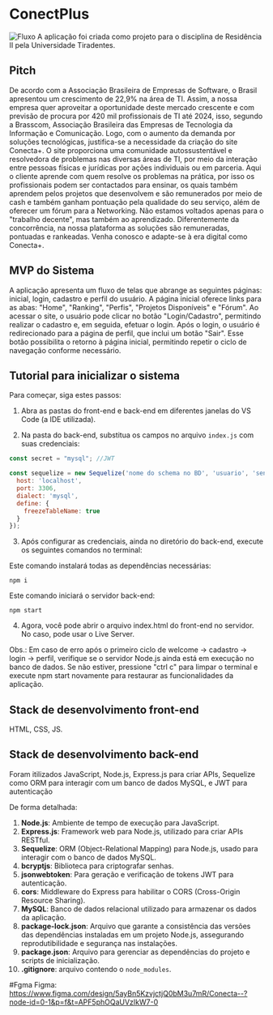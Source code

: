 # ConectPlus
![Fluxo](GrowUp.png)
A aplicação foi criada como projeto para o disciplina de Residência II pela Universidade Tiradentes.

## Pitch

De acordo com a Associação Brasileira de Empresas de Software, o Brasil apresentou um crescimento de 22,9% na área de TI. Assim, a nossa empresa quer aproveitar a oportunidade deste mercado crescente e com previsão de procura por 420 mil profissionais de TI até 2024, isso, segundo a Brasscom, Associação Brasileira das Empresas de Tecnologia da Informação e Comunicação. Logo, com o aumento da demanda por soluções tecnológicas, justifica-se a necessidade da criação do site Conecta+. O site proporciona uma comunidade autossustentável e resolvedora de problemas nas diversas áreas de TI, por meio da interação entre pessoas físicas e jurídicas por ações individuais ou em parceria. Aqui o cliente aprende com quem resolve os problemas na prática, por isso os profissionais podem ser contactados para ensinar, os quais também aprendem pelos projetos que desenvolvem e são remunerados por meio de cash e também ganham pontuação pela qualidade do seu serviço, além de oferecer um fórum para a Networking. Não estamos voltados apenas para o "trabalho decente", mas também ao aprendizado. Diferentemente da concorrência, na nossa plataforma as soluções são remuneradas, pontuadas e rankeadas. Venha conosco e adapte-se à era digital como Conecta+.

## MVP do Sistema

A aplicação apresenta um fluxo de telas que abrange as seguintes páginas: inicial, login, cadastro e perfil do usuário. A página inicial oferece links para as abas: "Home", "Ranking", "Perfis", "Projetos Disponíveis" e "Fórum". Ao acessar o site, o usuário pode clicar no botão "Login/Cadastro", permitindo realizar o cadastro e, em seguida, efetuar o login. Após o login, o usuário é redirecionado para a página de perfil, que inclui um botão "Sair". Esse botão possibilita o retorno à página inicial, permitindo repetir o ciclo de navegação conforme necessário.

## Tutorial para inicializar o sistema

Para começar, siga estes passos:

1. Abra as pastas do front-end e back-end em diferentes janelas do VS Code (a IDE utilizada).

2. Na pasta do back-end, substitua os campos no arquivo `index.js` com suas credenciais:

```javascript
const secret = "mysql"; //JWT

const sequelize = new Sequelize('nome do schema no BD', 'usuario', 'senha do BD', {
  host: 'localhost',
  port: 3306,
  dialect: 'mysql',
  define: {
    freezeTableName: true
  }
});
```
3. Após configurar as credenciais, ainda no diretório do back-end, execute os seguintes comandos no terminal:

Este comando instalará todas as dependências necessárias: 
```
npm i
```

Este comando iniciará o servidor back-end:
```
npm start
```

4. Agora, você pode abrir o arquivo index.html do front-end no servidor. No caso, pode usar o Live Server.

Obs.: Em caso de erro após o primeiro ciclo de welcome -> cadastro -> login -> perfil, verifique se o servidor Node.js ainda está em execução no banco de dados. Se não estiver, pressione "ctrl c" para limpar o terminal e execute npm start novamente para restaurar as funcionalidades da aplicação.

## Stack de desenvolvimento front-end
HTML, CSS, JS.

## Stack de desenvolvimento back-end
Foram itilizados JavaScript, Node.js, Express.js para criar APIs, Sequelize como ORM para interagir com um banco de dados MySQL, e JWT para autenticação

De forma detalhada:

1. **Node.js**: Ambiente de tempo de execução para JavaScript.
2. **Express.js**: Framework web para Node.js, utilizado para criar APIs RESTful.
3. **Sequelize**: ORM (Object-Relational Mapping) para Node.js, usado para interagir com o banco de dados MySQL.
4. **bcryptjs**: Biblioteca para criptografar senhas.
5. **jsonwebtoken**: Para geração e verificação de tokens JWT para autenticação.
6. **cors**: Middleware do Express para habilitar o CORS (Cross-Origin Resource Sharing).
7. **MySQL**: Banco de dados relacional utilizado para armazenar os dados da aplicação.
8. **package-lock.json**: Arquivo que garante a consistência das versões das dependências instaladas em um projeto Node.js, assegurando reprodutibilidade e segurança nas instalações.
9. **package.json**: Arquivo para gerenciar as dependências do projeto e scripts de inicialização.
10. **.gitignore**: arquivo contendo o `node_modules`.

#Fgma
Figma: https://www.figma.com/design/5ayBn5KzvjctjQ0bM3u7mR/Conecta--?node-id=0-1&p=f&t=APF5phOQaUVzIkW7-0
